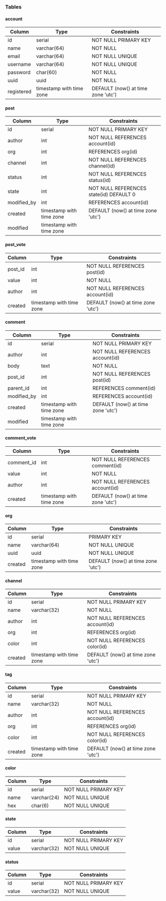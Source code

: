 ### Tables

#### account

| Column     | Type                     | Constraints                        |
| ---------- | ------------------------ | ---------------------------------- |
| id         | serial                   | NOT NULL PRIMARY KEY               |
| name       | varchar(64)              | NOT NULL                           |
| email      | varchar(64)              | NOT NULL UNIQUE                    |
| username   | varchar(64)              | NOT NULL UNIQUE                    |
| password   | char(60)                 | NOT NULL                           |
| uuid       | uuid                     | NOT NULL                           |
| registered | timestamp with time zone | DEFAULT (now() at time zone 'utc') |

#### post

| Column      | Type                     | Constraints                             |
| ----------- | ------------------------ | --------------------------------------- |
| id          | serial                   | NOT NULL PRIMARY KEY                    |
| author      | int                      | NOT NULL REFERENCES account(id)         |
| org         | int                      | REFERENCES org(id)                      |
| channel     | int                      | NOT NULL REFERENCES channel(id)         |
| status      | int                      | NOT NULL REFERENCES status(id)          |
| state       | int                      | NOT NULL REFERENCES state(id) DEFAULT 0 |
| modified_by | int                      | REFERENCES account(id)                  |
| created     | timestamp with time zone | DEFAULT (now() at time zone 'utc')      |
| modified    | timestamp with time zone |                                         |

#### post_vote

| Column  | Type                     | Constraints                        |
| ------- | ------------------------ | ---------------------------------- |
| post_id | int                      | NOT NULL REFERENCES post(id)       |
| value   | int                      | NOT NULL                           |
| author  | int                      | NOT NULL REFERENCES account(id)    |
| created | timestamp with time zone | DEFAULT (now() at time zone 'utc') |

#### comment

| Column      | Type                     | Constraints                        |
| ----------- | ------------------------ | ---------------------------------- |
| id          | serial                   | NOT NULL PRIMARY KEY               |
| author      | int                      | NOT NULL REFERENCES account(id)    |
| body        | text                     | NOT NULL                           |
| post_id     | int                      | NOT NULL REFERENCES post(id)       |
| parent_id   | int                      | REFERENCES comment(id)             |
| modified_by | int                      | REFERENCES account(id)             |
| created     | timestamp with time zone | DEFAULT (now() at time zone 'utc') |
| modified    | timestamp with time zone |                                    |

#### comment_vote

| Column     | Type                     | Constraints                        |
| ---------- | ------------------------ | ---------------------------------- |
| comment_id | int                      | NOT NULL REFERENCES comment(id)    |
| value      | int                      | NOT NULL                           |
| author     | int                      | NOT NULL REFERENCES account(id)    |
| created    | timestamp with time zone | DEFAULT (now() at time zone 'utc') |

#### org

| Column  | Type                     | Constraints                        |
| ------- | ------------------------ | ---------------------------------- |
| id      | serial                   | PRIMARY KEY                        |
| name    | varchar(64)              | NOT NULL UNIQUE                    |
| uuid    | uuid                     | NOT NULL UNIQUE                    |
| created | timestamp with time zone | DEFAULT (now() at time zone 'utc') |

#### channel

| Column  | Type                     | Constraints                        |
| ------- | ------------------------ | ---------------------------------- |
| id      | serial                   | NOT NULL PRIMARY KEY               |
| name    | varchar(32)              | NOT NULL                           |
| author  | int                      | NOT NULL REFERENCES account(id)    |
| org     | int                      | REFERENCES org(id)                 |
| color   | int                      | NOT NULL REFERENCES color(id)      |
| created | timestamp with time zone | DEFAULT (now() at time zone 'utc') |

#### tag

| Column  | Type                     | Constraints                        |
| ------- | ------------------------ | ---------------------------------- |
| id      | serial                   | NOT NULL PRIMARY KEY               |
| name    | varchar(32)              | NOT NULL                           |
| author  | int                      | NOT NULL REFERENCES account(id)    |
| org     | int                      | REFERENCES org(id)                 |
| color   | int                      | NOT NULL REFERENCES color(id)      |
| created | timestamp with time zone | DEFAULT (now() at time zone 'utc') |

#### color

| Column | Type        | Constraints          |
| ------ | ----------- | -------------------- |
| id     | serial      | NOT NULL PRIMARY KEY |
| name   | varchar(24) | NOT NULL UNIQUE      |
| hex    | char(6)     | NOT NULL UNIQUE      |

#### state

| Column | Type        | Constraints          |
| ------ | ----------- | -------------------- |
| id     | serial      | NOT NULL PRIMARY KEY |
| value  | varchar(32) | NOT NULL UNIQUE      |

#### status

| Column | Type        | Constraints          |
| ------ | ----------- | -------------------- |
| id     | serial      | NOT NULL PRIMARY KEY |
| value  | varchar(32) | NOT NULL UNIQUE      |
